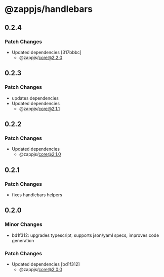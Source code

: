 # @zappjs/handlebars

## 0.2.4

### Patch Changes

- Updated dependencies [317bbbc]
  - @zappjs/core@2.2.0

## 0.2.3

### Patch Changes

- updates dependencies
- Updated dependencies
  - @zappjs/core@2.1.1

## 0.2.2

### Patch Changes

- Updated dependencies
  - @zappjs/core@2.1.0

## 0.2.1

### Patch Changes

- fixes handlebars helpers

## 0.2.0

### Minor Changes

- bd1f312: upgrades typescript, supports json/yaml specs, improves code generation

### Patch Changes

- Updated dependencies [bd1f312]
  - @zappjs/core@2.0.0
